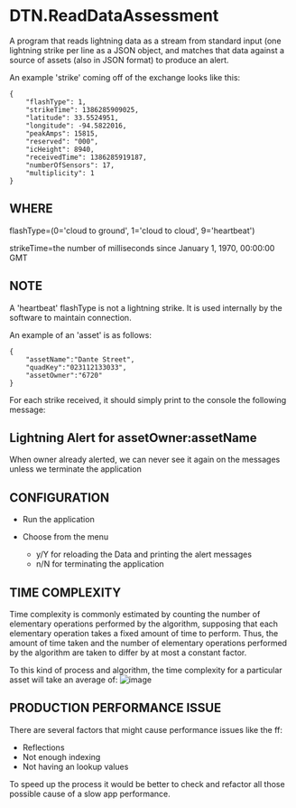 # DTN.ReadDataAssessment

A program that reads lightning data as a stream from standard input (one lightning strike per line as a JSON object, and matches that data against a source of assets (also in JSON format) to produce an alert.

An example 'strike' coming off of the exchange looks like this:
```
{
    "flashType": 1,
    "strikeTime": 1386285909025,
    "latitude": 33.5524951,
    "longitude": -94.5822016,
    "peakAmps": 15815,
    "reserved": "000",
    "icHeight": 8940,
    "receivedTime": 1386285919187,
    "numberOfSensors": 17,
    "multiplicity": 1
}
```

## WHERE
flashType=(0='cloud to ground', 1='cloud to cloud', 9='heartbeat')

strikeTime=the number of milliseconds since January 1, 1970, 00:00:00 GMT

## NOTE
A 'heartbeat' flashType is not a lightning strike. It is used internally by the software to maintain connection.

An example of an 'asset' is as follows:
```
{
    "assetName":"Dante Street",
    "quadKey":"023112133033",
    "assetOwner":"6720"
}
```

For each strike received, it should simply print to the console the following message:

## Lightning Alert for assetOwner:assetName

When owner already alerted, we can never see it again on the messages unless we terminate the application

CONFIGURATION
-------------
 
 * Run the application

 * Choose from the menu
      - y/Y for reloading the Data and printing the alert messages
      - n/N for terminating the application

TIME COMPLEXITY
---------------
Time complexity is commonly estimated by counting the number of elementary operations performed by the algorithm, supposing that each elementary operation takes a fixed amount of time to perform. Thus, the amount of time taken and the number of elementary operations performed by the algorithm are taken to differ by at most a constant factor.

To this kind of process and algorithm, the time complexity for a particular asset will take an average of:
![image](https://user-images.githubusercontent.com/33210942/135962593-e4a270df-f7ab-4f79-9f0f-cf882326157d.png)

PRODUCTION PERFORMANCE ISSUE
---------------------------------------

There are several factors that might cause performance issues like the ff:
* Reflections
* Not enough indexing
* Not having an lookup values

To speed up the process it would be better to check and refactor all those possible cause of a slow app performance.




